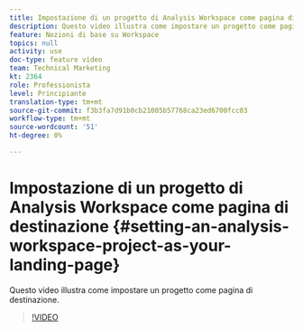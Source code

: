 ```yaml
---
title: Impostazione di un progetto di Analysis Workspace come pagina di destinazione
description: Questo video illustra come impostare un progetto come pagina di destinazione.
feature: Nozioni di base su Workspace
topics: null
activity: use
doc-type: feature video
team: Technical Marketing
kt: 2364
role: Professionista
level: Principiante
translation-type: tm+mt
source-git-commit: f3b3fa7d91b0cb21005b57768ca23ed6700fcc03
workflow-type: tm+mt
source-wordcount: '51'
ht-degree: 0%

---
```



# Impostazione di un progetto di Analysis Workspace come pagina di destinazione {#setting-an-analysis-workspace-project-as-your-landing-page}

Questo video illustra come impostare un progetto come pagina di destinazione.

>[!VIDEO](https://video.tv.adobe.com/v/25460/?quality=12)
